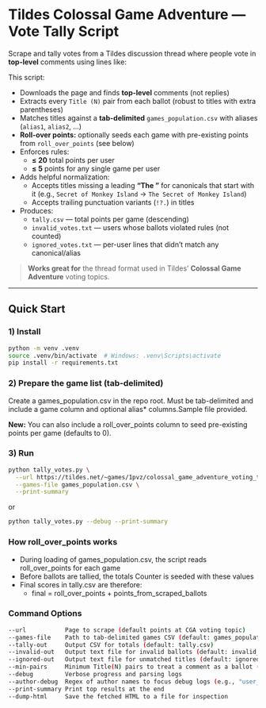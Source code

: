 # Tildes Colossal Game Adventure — Vote Tally Script

Scrape and tally votes from a Tildes discussion thread where people vote in **top-level** comments using lines like:


This script:
- Downloads the page and finds **top-level** comments (not replies)  
- Extracts every `Title (N)` pair from each ballot (robust to titles with extra parentheses)  
- Matches titles against a **tab-delimited** `games_population.csv` with aliases (`alias1`, `alias2`, …)
- **Roll-over points:** optionally seeds each game with pre-existing points from `roll_over_points` (see below)  
- Enforces rules:
  - **≤ 20** total points per user
  - **≤ 5** points for any single game per user
- Adds helpful normalization:
  - Accepts titles missing a leading **“The ”** for canonicals that start with it (e.g., `Secret of Monkey Island` → `The Secret of Monkey Island`)
  - Accepts trailing punctuation variants (`!?.`) in titles
- Produces:
  - `tally.csv` — total points per game (descending)
  - `invalid_votes.txt` — users whose ballots violated rules (not counted)
  - `ignored_votes.txt` — per-user lines that didn’t match any canonical/alias

> **Works great for** the thread format used in Tildes’ **Colossal Game Adventure** voting topics.

---

## Quick Start

### 1) Install
```bash
python -m venv .venv
source .venv/bin/activate  # Windows: .venv\Scripts\activate
pip install -r requirements.txt
```

### 2) Prepare the game list (tab-delimited)
Create a games_population.csv in the repo root. Must be tab-delimited and include a game column and optional alias* columns.Sample file provided.

**New:** You can also include a roll_over_points column to seed pre-existing points per game (defaults to 0).


### 3) Run
```bash
python tally_votes.py \
  --url https://tildes.net/~games/1pvz/colossal_game_adventure_voting_topic \
  --games-file games_population.csv \
  --print-summary
```
or
```bash
python tally_votes.py --debug --print-summary
```

### How roll_over_points works
* During loading of games_population.csv, the script reads roll_over_points for each game
* Before ballots are tallied, the totals Counter is seeded with these values
* Final scores in tally.csv are therefore:
    * final = roll_over_points + points_from_scraped_ballots

### Command Options
```bash
--url           Page to scrape (default points at CGA voting topic)
--games-file    Path to tab-delimited games CSV (default: games_population.csv)
--tally-out     Output CSV for totals (default: tally.csv)
--invalid-out   Output text file for invalid ballots (default: invalid_votes.txt)
--ignored-out   Output text file for unmatched titles (default: ignored_votes.txt)
--min-pairs     Minimum Title(N) pairs to treat a comment as a ballot (default: 1)
--debug         Verbose progress and parsing logs
--author-debug  Regex of author names to focus debug logs (e.g., "user_id")
--print-summary Print top results at the end
--dump-html     Save the fetched HTML to a file for inspection

```
